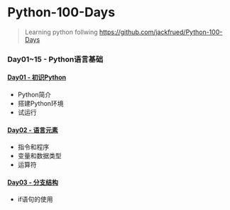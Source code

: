 # Python-100-Days
> Learning python follwing https://github.com/jackfrued/Python-100-Days



### Day01~15 - Python语言基础

#### [Day01 - 初识Python](https://github.com/fongzhizhi/Python-100-Days/tree/master/Day01-15/Day01)

- Python简介
- 搭建Python环境
- 试运行

#### [Day02 - 语言元素](https://github.com/fongzhizhi/Python-100-Days/tree/master/Day01-15/Day02)

+ 指令和程序
+ 变量和数据类型
+ 运算符

#### [Day03 - 分支结构](https://github.com/fongzhizhi/Python-100-Days/tree/master/Day01-15/Day03)

+ if语句的使用

